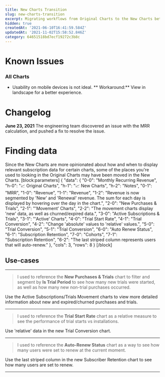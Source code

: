```yaml
---
title: New Charts Transition
slug: new-charts-transition
excerpt: Migrating workflows from Original Charts to the New Charts beta
hidden: true
createdAt: '2021-06-10T16:41:59.584Z'
updatedAt: '2021-11-02T15:58:52.846Z'
category: 64651518bd7ecf19272c3b8c
---
```

# Known Issues

### All Charts

- Usability on mobile devices is not ideal.
  ** Workaround:** View in landscape for a better experience.

# Changelog

**June 23, 2021**
The engineering team discovered an issue with the MRR calculation, and pushed a fix to resolve the issue.

# Finding data

Since the New Charts are more opinionated about how and when to display relevant subscription data for certain charts, some of the places you're used to looking in the Original Charts may have been moved in the New Charts.
[block:parameters]
{
  "data": {
    "0-0": "Monthly&nbsp;Recurring&nbsp;Revenue",
    "h-0": "📈 Original Charts",
    "h-1": "📈 New Charts",
    "h-2": "Notes",
    "0-1": "MRR",
    "1-0": "Revenue",
    "1-1": "Revenue",
    "1-2": "Revenue is now segmented by 'New' and 'Renewal' revenue. The sum for each day is displayed by hovering over the day in the chart.",
    "2-0": "New Purchases & Trials",
    "2-1": "'Movement' Charts",
    "2-2": "The movement charts display 'new' data, as well as churned/expired data.",
    "3-0": "Active Subscriptions & Trials",
    "3-1": "'Active' Charts",
    "4-0": "Trial Start Rate",
    "4-1": "Trial Conversion",
    "4-2": "Change 'absolute' values to 'relative' values.",
    "5-0": "Trial Conversion",
    "5-1": "Trial Conversion",
    "6-0": "Auto Renew Status",
    "6-1": "Subscription&nbsp;Retention",
    "7-0": "Cohorts",
    "7-1": "Subscription&nbsp;Retention",
    "6-2": "The last striped column represents users that will auto-renew."
  },
  "cols": 3,
  "rows": 8
}
[/block]
## Use-cases

---

> I used to reference the **New Purchases & Trials** chart to filter and segment by **Is Trial Period** to see how many new trials were started, as well as how many new non-trial purchases occurred.

Use the Active Subscriptions/Trials Movement charts to view more detailed information about new and expired/churned purchases and trials.

---

> I used to reference the **Trial Start Rate** chart as a relative measure to see the performance of trial starts vs installations.

Use 'relative' data in the new Trial Conversion chart.

---

> I used to reference the **Auto-Renew Status** chart as a way to see how many users were set to renew at the current moment.

Use the last striped column in the new Subscriber Retention chart to see how many users are set to renew.

---